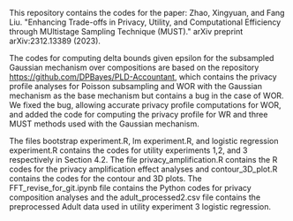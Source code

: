 This repository contains the codes for the paper: 
Zhao, Xingyuan, and Fang Liu. "Enhancing Trade-offs in Privacy, Utility, and Computational Efficiency through MUltistage Sampling Technique (MUST)." arXiv preprint arXiv:2312.13389 (2023).

The codes for computing delta bounds given epsilon for the subsampled Gaussian mechanism over compositions are based on the 
repository https://github.com/DPBayes/PLD-Accountant, which contains the privacy profile analyses for Poisson subsampling and WOR with the Gaussian mechanism as the base mechanism but contains a bug in the case of WOR. We fixed the bug, allowing accurate privacy profile computations for WOR, and added the code for computing the privacy profile for WR and three MUST methods used with the Gaussian mechanism. 

The files bootstrap experiment.R, lm experiment.R, and logistic regression experiment.R contains the codes for utility experiments 1,2, and 3 respectively in Section 4.2. The file privacy_amplification.R contains the R codes for the privacy amplification effect analyses and contour_3D_plot.R contains the codes for the contour and 3D plots. The FFT_revise_for_git.ipynb file contains the Python codes for privacy composition analyses and the adult_processed2.csv file contains the preprocessed Adult data used in utility experiment 3 logistic regression.



